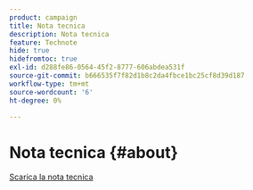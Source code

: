 ```yaml
---
product: campaign
title: Nota tecnica
description: Nota tecnica
feature: Technote
hide: true
hidefromtoc: true
exl-id: d288fe86-0564-45f2-8777-606abdea531f
source-git-commit: b666535f7f82d1b8c2da4fbce1bc25cf8d39d187
workflow-type: tm+mt
source-wordcount: '6'
ht-degree: 0%

---
```


# Nota tecnica {#about}



[Scarica la nota tecnica](guidelines.pdf)
